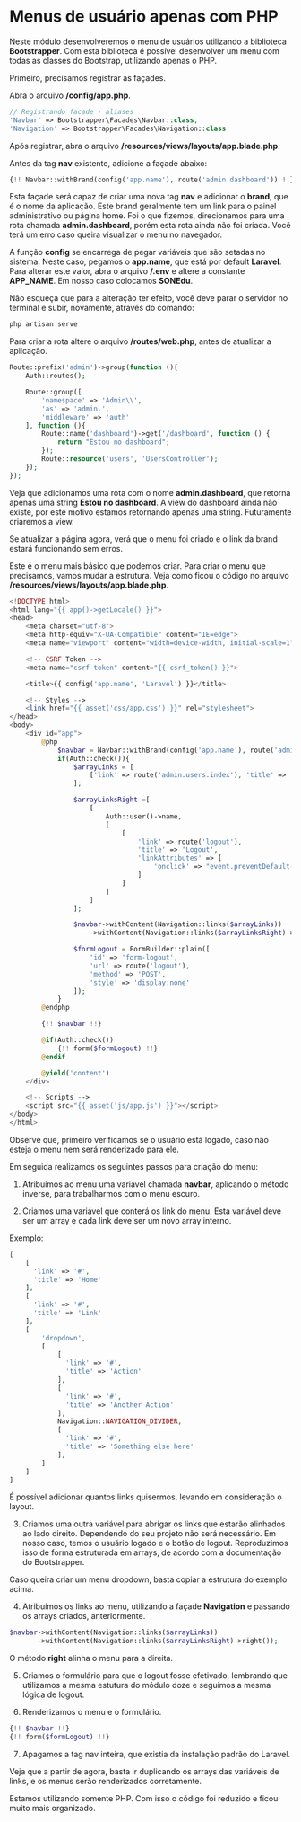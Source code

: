 # Menus de usuário apenas com PHP

Neste módulo desenvolveremos o menu de usuários utilizando a biblioteca **Bootstrapper**. Com esta biblioteca é possível desenvolver um menu com todas as classes do Bootstrap, utilizando apenas o PHP.

Primeiro, precisamos registrar as façades.

Abra o arquivo **/config/app.php**.

```php
// Registrando facade - aliases
'Navbar' => Bootstrapper\Facades\Navbar::class,
'Navigation' => Bootstrapper\Facades\Navigation::class
```

Após registrar, abra o arquivo **/resources/views/layouts/app.blade.php**.

Antes da tag **nav** existente, adicione a façade abaixo:

```php
{!! Navbar::withBrand(config('app.name'), route('admin.dashboard')) !!}
```

Esta façade será capaz de criar uma nova tag **nav** e adicionar o **brand**, que é o nome da aplicação. Este brand geralmente tem um link para o painel administrativo ou página home. Foi o que fizemos, direcionamos para uma rota chamada **admin.dashboard**, porém esta rota ainda não foi criada. Você terá um erro caso queira visualizar o menu no navegador.

A função **config** se encarrega de pegar variáveis que são setadas no sistema. Neste caso, pegamos o **app.name**, que está por default **Laravel**. Para alterar este valor, abra o arquivo **/.env** e altere a constante **APP_NAME**. Em nosso caso colocamos **SONEdu**.

Não esqueça que para a alteração ter efeito, você deve parar o servidor no terminal e subir, novamente, através do comando:

```sh
php artisan serve
```

Para criar a rota altere o arquivo **/routes/web.php**, antes de atualizar a aplicação.

```php
Route::prefix('admin')->group(function (){
    Auth::routes();

    Route::group([
        'namespace' => 'Admin\\',
        'as' => 'admin.',
        'middleware' => 'auth'
    ], function (){
        Route::name('dashboard')->get('/dashboard', function () {
            return "Estou no dashboard";
        });
        Route::resource('users', 'UsersController');
    });
});
```

Veja que adicionamos uma rota com o nome **admin.dashboard**, que retorna apenas uma string **Estou no dashboard**. A view do dashboard ainda não existe, por este motivo estamos retornando apenas uma string. Futuramente criaremos a view.

Se atualizar a página agora, verá que o menu foi criado e o link da brand estará funcionando sem erros.

Este é o menu mais básico que podemos criar. Para criar o menu que precisamos, vamos mudar a estrutura. Veja como ficou o código no arquivo **/resources/views/layouts/app.blade.php**.

```php
<!DOCTYPE html>
<html lang="{{ app()->getLocale() }}">
<head>
    <meta charset="utf-8">
    <meta http-equiv="X-UA-Compatible" content="IE=edge">
    <meta name="viewport" content="width=device-width, initial-scale=1">

    <!-- CSRF Token -->
    <meta name="csrf-token" content="{{ csrf_token() }}">

    <title>{{ config('app.name', 'Laravel') }}</title>

    <!-- Styles -->
    <link href="{{ asset('css/app.css') }}" rel="stylesheet">
</head>
<body>
    <div id="app">
        @php
            $navbar = Navbar::withBrand(config('app.name'), route('admin.dashboard'))->inverse();
            if(Auth::check()){                
                $arrayLinks = [
                    ['link' => route('admin.users.index'), 'title' => 'Usuários']
                ];

                $arrayLinksRight =[
                    [
                        Auth::user()->name,
                        [
                            [
                                'link' => route('logout'),
                                'title' => 'Logout',
                                'linkAttributes' => [
                                    'onclick' => "event.preventDefault();document.getElementById(\"form-logout\").submit();"
                                ]
                            ]
                        ]
                    ]
                ];

                $navbar->withContent(Navigation::links($arrayLinks))
                    ->withContent(Navigation::links($arrayLinksRight)->right());

                $formLogout = FormBuilder::plain([
                    'id' => 'form-logout',
                    'url' => route('logout'),
                    'method' => 'POST',
                    'style' => 'display:none'
                ]);
            }
        @endphp

        {!! $navbar !!}

        @if(Auth::check())
            {!! form($formLogout) !!}
        @endif

        @yield('content')
    </div>

    <!-- Scripts -->
    <script src="{{ asset('js/app.js') }}"></script>
</body>
</html>
```

Observe que, primeiro verificamos se o usuário está logado, caso não esteja o menu nem será renderizado para ele.

Em seguida realizamos os seguintes passos para criação do menu:

1. Atribuímos ao menu uma variável chamada **navbar**, aplicando o método inverse, para trabalharmos com o menu escuro.

2. Criamos uma variável que conterá os link do menu. Esta variável deve ser um array e cada link deve ser um novo array interno.
	
Exemplo:

```php
[
	[
	  'link' => '#',
	  'title' => 'Home'
	],
	[
	  'link' => '#',
	  'title' => 'Link'
	],
	[
		'dropdown',
		[
			[
			  'link' => '#',
			  'title' => 'Action'
			],
			[
			  'link' => '#',
			  'title' => 'Another Action'
			],
			Navigation::NAVIGATION_DIVIDER,
			[
			  'link' => '#',
			  'title' => 'Something else here'
			],
		]
	]
]
```

É possível adicionar quantos links quisermos, levando em consideração o layout.

3. Criamos uma outra variável para abrigar os links que estarão alinhados ao lado direito. Dependendo do seu projeto não será necessário. Em nosso caso, temos o usuário logado e o botão de logout. Reproduzimos isso de forma estruturada em arrays, de acordo com a documentação do Bootstrapper.

Caso queira criar um menu dropdown, basta copiar a estrutura do exemplo acima.

4. Atribuímos os links ao menu, utilizando a façade **Navigation** e passando os arrays criados, anteriormente.

```php
$navbar->withContent(Navigation::links($arrayLinks))
       ->withContent(Navigation::links($arrayLinksRight)->right());
```

O método **right** alinha o menu para a direita.

5. Criamos o formulário para que o logout fosse efetivado, lembrando que utilizamos a mesma estutura do módulo doze e seguimos a mesma lógica de logout.

6. Renderizamos o menu e o formulário.

```php
{!! $navbar !!}
{!! form($formLogout) !!}
```

7. Apagamos a tag nav inteira, que existia da instalação padrão do Laravel.

Veja que a partir de agora, basta ir duplicando os arrays das variáveis de links, e os menus serão renderizados corretamente.

Estamos utilizando somente PHP. Com isso o código foi reduzido e ficou muito mais organizado.